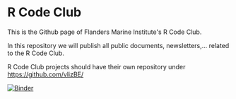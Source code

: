 # R Code Club

This is the Github page of Flanders Marine Institute's R Code Club.

In this repository we will publish all public documents, newsletters,... related to the R Code Club.

R Code Club projects should have their own repository under <https://github.com/vlizBE/>

[![Binder](https://mybinder.org/badge_logo.svg)](https://mybinder.org/v2/gh/vlizBE/R-Code-Club/master?urlpath=rstudio)
